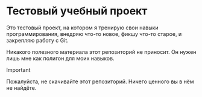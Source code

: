 # Тестовый учебный проект
Это тестовый проект, на котором я тренирую свои навыки программирования, внедряю что-то новое, фикшу что-то старое, и закрепляю работу с Git. 

Никакого полезного материала этот репозиторий не приносит. Он нужен лишь мне как полигон для моих навыков.

> [!IMPORTANT]  
> Пожалуйста, не скачивайте этот репозиторий. Ничего ценного вы в нём не найдёте.